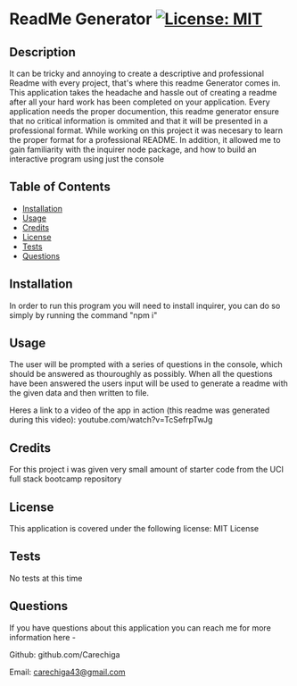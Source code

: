 # ReadMe Generator  	[![License: MIT](https://img.shields.io/badge/License-MIT-yellow.svg)](https://opensource.org/licenses/MIT)

## Description

It can be tricky and annoying to create a descriptive and professional Readme with every project, that's where this readme Generator comes in.
This application takes the headache and hassle out of creating a readme after all your hard work has been completed on your application.
Every application needs the proper documention, this readme generator ensure that no critical information is ommited and that it will be presented in a professional format.
While working on this project it was necesary to learn the proper format for a professional README. In addition, it allowed me to gain familiarity with the inquirer node package, and how to build an interactive program using just the console

## Table of Contents

- [Installation](#installation)
- [Usage](#usage)
- [Credits](#credits)
- [License](#license)
- [Tests](#tests)
- [Questions](#questions)

## Installation

In order to run this program you will need to install inquirer, you can do so simply by running the command "npm i"

## Usage

The user will be prompted with a series of questions in the console, which should be answered as thouroughly as possibly. When all the questions have been answered the users input will be used to generate a readme with the given data and then written to file.

Heres a link to a video of the app in action (this readme was generated during this video): youtube.com/watch?v=TcSefrpTwJg

## Credits

For this project i was given very small amount of starter code from the UCI full stack bootcamp repository

## License

This application is covered under the following license: MIT License

## Tests

No tests at this time

## Questions
If you have questions about this application you can reach me for more information here - 

Github: github.com/Carechiga

Email: carechiga43@gmail.com
